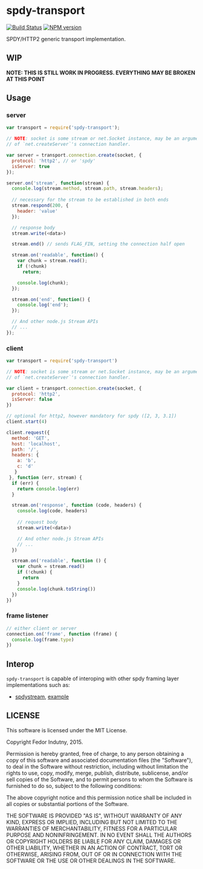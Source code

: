 # spdy-transport
[![Build Status](https://secure.travis-ci.org/indutny/spdy-transport.png)](http://travis-ci.org/indutny/spdy-transport)
[![NPM version](https://badge.fury.io/js/spdy-transport.svg)](http://badge.fury.io/js/spdy-transport)

SPDY/HTTP2 generic transport implementation.

## WIP

**NOTE: THIS IS STILL WORK IN PROGRESS. EVERYTHING MAY BE BROKEN AT THIS POINT**

## Usage

### server

```javascript
var transport = require('spdy-transport');

// NOTE: socket is some stream or net.Socket instance, may be an argument
// of `net.createServer`'s connection handler.

var server = transport.connection.create(socket, {
  protocol: 'http2', // or 'spdy'
  isServer: true
});

server.on('stream', function(stream) {
  console.log(stream.method, stream.path, stream.headers);
  
  // necessary for the stream to be established in both ends
  stream.respond(200, {
    header: 'value'
  });

  // response body
  stream.write(<data>)

  stream.end() // sends FLAG_FIN, setting the connection half open

  stream.on('readable', function() {
    var chunk = stream.read();
    if (!chunk)
      return;

    console.log(chunk);
  });

  stream.on('end', function() {
    console.log('end');
  });

  // And other node.js Stream APIs
  // ...
});
```

### client

```javascript
var transport = require('spdy-transport')

// NOTE: socket is some stream or net.Socket instance, may be an argument
// of `net.createServer`'s connection handler.

var client = transport.connection.create(socket, {
  protocol: 'http2',
  isServer: false
})

// optional for http2, however mandatory for spdy ([2, 3, 3.1])
client.start(4)

client.request({ 
  method: 'GET',
  host: 'localhost',
  path: '/',
  headers: {
    a: 'b',
    c: 'd'
   }
 }, function (err, stream) {
  if (err) {
    return console.log(err)
  }

  stream.on('response', function (code, headers) {
    console.log(code, headers)
   
    // request body
    stream.write(<data>)

    // And other node.js Stream APIs
    // ...
  })

  stream.on('readable', function () {
    var chunk = stream.read()
    if (!chunk) {
      return
    }
    console.log(chunk.toString())
  })
})
```

### frame listener

```javascript
// either client or server
connection.on('frame', function (frame) {
  console.log(frame.type)
})
```


## Interop

`spdy-transport` is capable of interoping with other spdy framing layer implementations such as:

- [spdystream](https://github.com/docker/spdystream), [example](/examples/spdystream-interop)

## LICENSE

This software is licensed under the MIT License.

Copyright Fedor Indutny, 2015.

Permission is hereby granted, free of charge, to any person obtaining a
copy of this software and associated documentation files (the
"Software"), to deal in the Software without restriction, including
without limitation the rights to use, copy, modify, merge, publish,
distribute, sublicense, and/or sell copies of the Software, and to permit
persons to whom the Software is furnished to do so, subject to the
following conditions:

The above copyright notice and this permission notice shall be included
in all copies or substantial portions of the Software.

THE SOFTWARE IS PROVIDED "AS IS", WITHOUT WARRANTY OF ANY KIND, EXPRESS
OR IMPLIED, INCLUDING BUT NOT LIMITED TO THE WARRANTIES OF
MERCHANTABILITY, FITNESS FOR A PARTICULAR PURPOSE AND NONINFRINGEMENT. IN
NO EVENT SHALL THE AUTHORS OR COPYRIGHT HOLDERS BE LIABLE FOR ANY CLAIM,
DAMAGES OR OTHER LIABILITY, WHETHER IN AN ACTION OF CONTRACT, TORT OR
OTHERWISE, ARISING FROM, OUT OF OR IN CONNECTION WITH THE SOFTWARE OR THE
USE OR OTHER DEALINGS IN THE SOFTWARE.

[0]: http://json.org/
[1]: http://github.com/indutny/bud-backend
[2]: https://github.com/nodejs/io.js
[3]: https://github.com/libuv/libuv
[4]: http://openssl.org/
